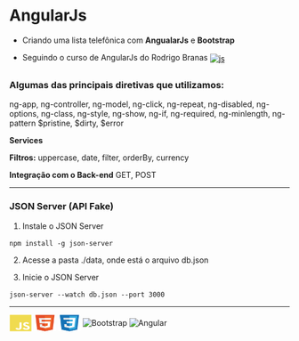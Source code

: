 # AngularJs
- Criando uma lista telefônica com **AngualarJs** e **Bootstrap**

- Seguindo o curso de AngularJs do Rodrigo Branas [<img align="center" alt="js" height="30" width="30" src="https://github.com/divaprates/AngularJs-lista-telefonica/assets/39558204/bcaa3f6b-584c-4ed8-b038-ffaba6e42475"/>]( https://www.youtube.com/@RodrigoBranas/featured)


##
### Algumas das principais diretivas que utilizamos:
ng-app, ng-controller, ng-model, ng-click, ng-repeat, ng-disabled, ng-options, ng-class, ng-style, ng-show, ng-if, ng-required, ng-minlength, ng-pattern
$pristine, $dirty, $error

**Services**

**Filtros:**
uppercase, date, filter, orderBy, currency

**Integração com o Back-end**
GET, POST

<hr/>

### JSON Server (API Fake)
1. Instale o JSON Server
```
npm install -g json-server
```

2. Acesse a pasta ./data, onde está o arquivo db.json

3. Inicie o JSON Server
```
json-server --watch db.json --port 3000
```


<hr/>
<div style="display: inline_block">
  <img align="center" alt="js" height="30" width="40" src="https://raw.githubusercontent.com/devicons/devicon/master/icons/javascript/javascript-plain.svg">
  <img align="center" alt="HTML" height="30" width="40" src="https://raw.githubusercontent.com/devicons/devicon/master/icons/html5/html5-original.svg">
  <img align="center" alt="CSS" height="30" width="40" src="https://raw.githubusercontent.com/devicons/devicon/master/icons/css3/css3-original.svg">
  <img align="center" alt="Bootstrap" height="30" width="40" src="https://cdn.jsdelivr.net/gh/devicons/devicon/icons/bootstrap/bootstrap-original.svg" />
  <img align="center" alt="Angular" height="30" width="40" src="https://cdn.jsdelivr.net/gh/devicons/devicon/icons/angularjs/angularjs-original.svg">
</div>
